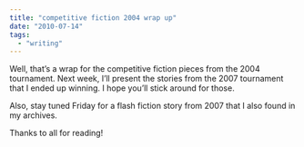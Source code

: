 ```yaml
---
title: "competitive fiction 2004 wrap up"
date: "2010-07-14"
tags: 
  - "writing"
---
```


Well, that’s a wrap for the competitive fiction pieces from the 2004 tournament. Next week, I’ll present the stories from the 2007 tournament that I ended up winning. I hope you’ll stick around for those.

Also, stay tuned Friday for a flash fiction story from 2007 that I also found in my archives.

Thanks to all for reading!
